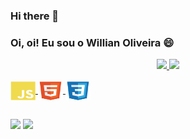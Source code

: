 ### Hi there 👋
### Oi, oi! Eu sou o Willian Oliveira 😄

<div align="center">
  <a href="https://github.com/WillianOL">
  <img height="180em" src="https://github-readme-stats.vercel.app/api?username=WillianOL&show_icons=true&theme=dracula&include_all_commits=true&count_private=true"/>
  <img height="180em" src="https://github-readme-stats.vercel.app/api/top-langs/?username=WillianOL&layout=compact&langs_count=7&theme=dracula"/>
</div> 
<div style="display: inline_block"><br>
  <img align="center" alt="Rafa-Js" height="30" width="40" src="https://raw.githubusercontent.com/devicons/devicon/master/icons/javascript/javascript-plain.svg">
  <img align="center" alt="Rafa-HTML" height="30" width="40" src="https://raw.githubusercontent.com/devicons/devicon/master/icons/html5/html5-original.svg">
  <img align="center" alt="Rafa-CSS" height="30" width="40" src="https://raw.githubusercontent.com/devicons/devicon/master/icons/css3/css3-original.svg">
</div>  
  
  ##
 
<div> 
  <a href="https://www.instagram.com/_willian67/" target="_blank"><img src="https://img.shields.io/badge/-Instagram-%23E4405F?style=for-the-badge&logo=instagram&logoColor=white" target="_blank"></a>
  <a href = "mailto:williancontato67@gmail.com"><img src="https://img.shields.io/badge/-Gmail-%23333?style=for-the-badge&logo=gmail&logoColor=white" target="_blank"></a>
